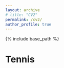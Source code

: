 ```yaml
---
layout: archive
# title: "CV2"
permalink: /cv2/
author_profile: true
---
```



{% include base_path %}

# Tennis

